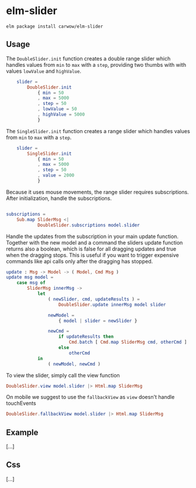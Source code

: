# elm-slider

```shell
elm package install carwow/elm-slider
```

## Usage

The `DoubleSlider.init` function creates a double range slider which handles values from `min` to `max` with a `step`,
providing two thumbs with with values `lowValue` and `highValue`.

```elm
    slider =
        DoubleSlider.init
            { min = 50
            , max = 5000
            , step = 50
            , lowValue = 50
            , highValue = 5000
            }
```

The `SingleSlider.init` function creates a range slider which handles values from `min` to `max` with a `step`.

```elm
    slider =
        SingleSlider.init
            { min = 50
            , max = 5000
            , step = 50
            , value = 2000
            }
```

Because it uses mouse movements, the range slider requires subscriptions. After initialization, handle the subscriptions.
```elm

subscriptions =
    Sub.map SliderMsg <|
            DoubleSlider.subscriptions model.slider
```

Handle the updates from the subscription in your main update function. Together with the new model and a command
the sliders update function returns also a boolean, which is false for all dragging updates and true when the
dragging stops. This is useful if you want to trigger expensive commands like api calls only after the dragging
has stopped.

```elm
update : Msg -> Model -> ( Model, Cmd Msg )
update msg model =
    case msg of
        SliderMsg innerMsg ->
            let
                ( newSlider, cmd, updateResults ) =
                    DoubleSlider.update innerMsg model slider

                newModel =
                    { model | slider = newSlider }

                newCmd =
                    if updateResults then
                        Cmd.batch [ Cmd.map SliderMsg cmd, otherCmd ]
                    else
                        otherCmd
            in
                ( newModel, newCmd )
```

To view the slider, simply call the view function
```elm
DoubleSlider.view model.slider |> Html.map SliderMsg
```

On mobile we suggest to use the `fallbackView` as `view` doesn't handle touchEvents
```elm
DoubleSlider.fallbackView model.slider |> Html.map SliderMsg
```

## Example

[...]


## Css

[...]